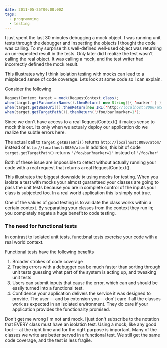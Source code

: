 ```yaml
---
date: 2011-05-25T00:00:00Z
tags:
  - programming
  - testing
---
```


I just spent the last 30 minutes debugging a mock object. I was running unit
tests through the debugger and inspecting the objects I thought the code was
calling. To my surprise this well-defined well-used object was returning an
un-expected result in the tests. Only later did I realize the test wasn't
calling the real object. It was calling a mock, and the test writer had
incorrectly defined the mock result.

This illustrates why I think isolation testing with mocks can lead to a
misplaced sense of code coverage. Lets look at some code so I can explain.

Consider the following

``` java
RequestContext target = mock(RequestContext.class);
when(target.getParameterNames().thenReturn( new String[]{ 'marker' } ));
when(target.getBaseUri()).thenReturn(new IRI('http://localhost:8080/atom'));
when(target.getTargetPath()).thenReturn('/foo/bar?marker=1');
```

Since we don't have access to a real RequestContext() it makes sense to mock
this out. Its only when we actually deploy our application do we realize the
subtle errors here.

The actual call to `target.getBaseUri()` returns
`http://localhost:8080/atom/` instead of `http://localhost:8080/atom`
In addition, this bit of code `target.getTargetPath()` returns
`'/foo/bar?marker=1'` instead of `'/foo/bar'`

Both of these issue are impossible to detect without actually running your code
with a real request that returns a real RequestContext().

This illustrates the biggest downside to using mocks for testing. When you isolate
a test with mocks your almost guaranteed your classes are going to pass the
unit tests because you are in complete control of the inputs your class is
subjected too. In a real world application this is simply not true.

One of the values of good testing is to validate the class works within
a certain context. By separating your classes from the context they run
in; you completely negate a huge benefit to code testing.

### The need for functional tests
In contrast to isolated unit tests, functional tests exercise your code with a
real world context.

Functional tests have the following benefits

1. Broader strokes of code coverage
2. Tracing errors with a debugger can be much faster than sorting through unit
tests guessing what part of the system is acting up, and tweaking unit tests
3. Users can submit inputs that cause the error, which can and should be easily
turned into a functional test.
4. Confidence your application delivers the service it was designed to provide.
The user -- and by extension you -- don't care if all the classes work as
expected in an isolated environment. They do care if your application provides
the functionality promised.

Don't get me wrong I'm not anti mock. I just don't subscribe to the notation
that EVERY class must have an isolation test. Using a mock; like any good tool
-- at the right time and for the right purpose is important. Many of the
classes we write are better served in a functional test. We still get the same
code coverage, and the test is less fragile.
